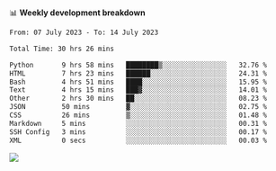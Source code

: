 📊 **Weekly development breakdown**
<!--START_SECTION:waka-->

```txt
From: 07 July 2023 - To: 14 July 2023

Total Time: 30 hrs 26 mins

Python       9 hrs 58 mins   ████████▒░░░░░░░░░░░░░░░░   32.76 %
HTML         7 hrs 23 mins   ██████░░░░░░░░░░░░░░░░░░░   24.31 %
Bash         4 hrs 51 mins   ████░░░░░░░░░░░░░░░░░░░░░   15.95 %
Text         4 hrs 15 mins   ███▓░░░░░░░░░░░░░░░░░░░░░   14.01 %
Other        2 hrs 30 mins   ██░░░░░░░░░░░░░░░░░░░░░░░   08.23 %
JSON         50 mins         ▓░░░░░░░░░░░░░░░░░░░░░░░░   02.75 %
CSS          26 mins         ▒░░░░░░░░░░░░░░░░░░░░░░░░   01.48 %
Markdown     5 mins          ░░░░░░░░░░░░░░░░░░░░░░░░░   00.31 %
SSH Config   3 mins          ░░░░░░░░░░░░░░░░░░░░░░░░░   00.17 %
XML          0 secs          ░░░░░░░░░░░░░░░░░░░░░░░░░   00.03 %
```

<!--END_SECTION:waka-->
![](https://komarev.com/ghpvc/?username=callanwu)

